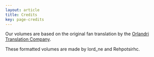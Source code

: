 ```yaml
---
layout: article
title: Credits
key: page-credits
---
```


Our volumes are based on the original fan translation by the [Orlandri Translation Company](https://orlandritl.wordpress.com/).

These formatted volumes are made by lord_ne and Rehpotsirhc.
